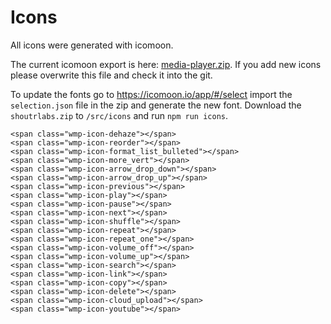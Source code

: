 Icons
=======

All icons were generated with icomoon.

The current icomoon export is here: <a href="../icons/media-player.zip">media-player.zip</a>. If you add new icons please overwrite this file and check it into the git.

To update the fonts go to https://icomoon.io/app/#/select import the `selection.json` file in the zip and generate the new font. Download the `shoutrlabs.zip` to `/src/icons` and run `npm run icons`.


```
<span class="wmp-icon-dehaze"></span>
<span class="wmp-icon-reorder"></span>
<span class="wmp-icon-format_list_bulleted"></span>
<span class="wmp-icon-more_vert"></span>
<span class="wmp-icon-arrow_drop_down"></span>
<span class="wmp-icon-arrow_drop_up"></span>
<span class="wmp-icon-previous"></span>
<span class="wmp-icon-play"></span>
<span class="wmp-icon-pause"></span>
<span class="wmp-icon-next"></span>
<span class="wmp-icon-shuffle"></span>
<span class="wmp-icon-repeat"></span>
<span class="wmp-icon-repeat_one"></span>
<span class="wmp-icon-volume_off"></span>
<span class="wmp-icon-volume_up"></span>
<span class="wmp-icon-search"></span>
<span class="wmp-icon-link"></span>
<span class="wmp-icon-copy"></span>
<span class="wmp-icon-delete"></span>
<span class="wmp-icon-cloud_upload"></span>
<span class="wmp-icon-youtube"></span>
```


